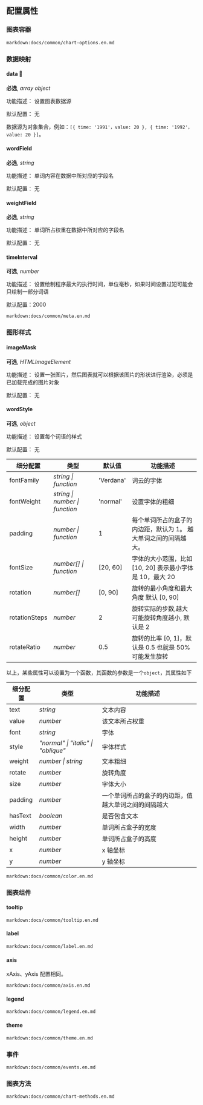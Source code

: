 ## 配置属性

### 图表容器

`markdown:docs/common/chart-options.en.md`

### 数据映射

#### data 📌

**必选**, _array object_

功能描述： 设置图表数据源

默认配置： 无

数据源为对象集合，例如：`[{ time: '1991'，value: 20 }, { time: '1992'，value: 20 }]`。

#### wordField

**必选**, _string_

功能描述： 单词内容在数据中所对应的字段名

默认配置： 无

#### weightField

**必选**, _string_

功能描述： 单词所占权重在数据中所对应的字段名

默认配置： 无

#### timeInterval

**可选**, _number_

功能描述： 设置绘制程序最大的执行时间，单位毫秒，如果时间设置过短可能会只绘制一部分词语

默认配置：2000

`markdown:docs/common/meta.en.md`

### 图形样式

#### imageMask

**可选**, _HTMLImageElement_

功能描述： 设置一张图片，然后图表就可以根据该图片的形状进行渲染，必须是已加载完成的图片对象

默认配置： 无

#### wordStyle

**可选**, _object_

功能描述： 设置每个词语的样式

默认配置： 无

| 细分配置      | 类型                           | 默认值    | 功能描述                                                        |
| ------------- | ------------------------------ | --------- | --------------------------------------------------------------- |
| fontFamily    | _string \| function_           | 'Verdana' | 词云的字体                                                      |
| fontWeight    | _string \| number \| function_ | 'normal'  | 设置字体的粗细                                                  |
| padding       | _number \| function_           | 1         | 每个单词所占的盒子的内边距，默认为 1。 越大单词之间的间隔越大。 |
| fontSize      | _number[] \| function_         | [20, 60]  | 字体的大小范围，比如 [10, 20] 表示最小字体是 10，最大 20        |
| rotation      | _number[]_                     | [0, 90]   | 旋转的最小角度和最大角度 默认 [0, 90]                           |
| rotationSteps | _number_                       | 2         | 旋转实际的步数,越大可能旋转角度越小, 默认是 2                   |
| rotateRatio   | _number_                       | 0.5       | 旋转的比率 [0, 1]，默认是 0.5 也就是 50%可能发生旋转            |

以上，某些属性可以设置为一个函数，其函数的参数是一个`object`，其属性如下

| 细分配置 | 类型                                | 功能描述                                             |
| -------- | ----------------------------------- | ---------------------------------------------------- |
| text     | _string_                            | 文本内容                                             |
| value    | _number_                            | 该文本所占权重                                       |
| font     | _string_                            | 字体                                                 |
| style    | _"normal" \| "italic" \| "oblique"_ | 字体样式                                             |
| weight   | _number \| string_                  | 文本粗细                                             |
| rotate   | _number_                            | 旋转角度                                             |
| size     | _number_                            | 字体大小                                             |
| padding  | _number_                            | 一个单词所占的盒子的内边距，值越大单词之间的间隔越大 |
| hasText  | _boolean_                           | 是否包含文本                                         |
| width    | _number_                            | 单词所占盒子的宽度                                   |
| height   | _number_                            | 单词所占盒子的高度                                   |
| x        | _number_                            | x 轴坐标                                             |
| y        | _number_                            | y 轴坐标                                             |

`markdown:docs/common/color.en.md`

### 图表组件

#### tooltip

`markdown:docs/common/tooltip.en.md`

#### label

`markdown:docs/common/label.en.md`

#### axis

xAxis、yAxis 配置相同。

`markdown:docs/common/axis.en.md`

#### legend

`markdown:docs/common/legend.en.md`

#### theme

`markdown:docs/common/theme.en.md`

### 事件

`markdown:docs/common/events.en.md`

### 图表方法

`markdown:docs/common/chart-methods.en.md`
